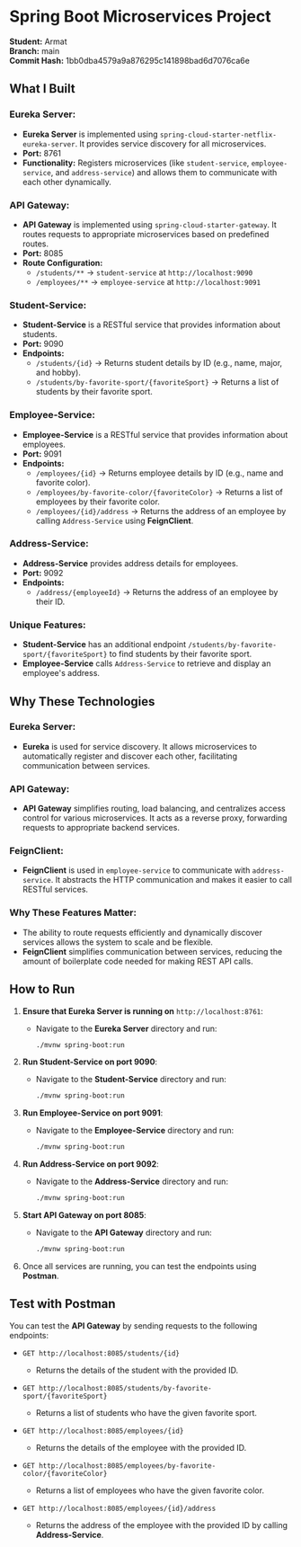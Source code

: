 # Spring Boot Microservices Project

**Student:** Armat  
**Branch:** main  
**Commit Hash:** 1bb0dba4579a9a876295c141898bad6d7076ca6e

## What I Built

### Eureka Server:

- **Eureka Server** is implemented using `spring-cloud-starter-netflix-eureka-server`. It provides service discovery for all microservices.
- **Port:** 8761
- **Functionality:** Registers microservices (like `student-service`, `employee-service`, and `address-service`) and allows them to communicate with each other dynamically.

### API Gateway:

- **API Gateway** is implemented using `spring-cloud-starter-gateway`. It routes requests to appropriate microservices based on predefined routes.
- **Port:** 8085
- **Route Configuration:**
  - `/students/**` → `student-service` at `http://localhost:9090`
  - `/employees/**` → `employee-service` at `http://localhost:9091`

### Student-Service:

- **Student-Service** is a RESTful service that provides information about students.
- **Port:** 9090
- **Endpoints:**
  - `/students/{id}` → Returns student details by ID (e.g., name, major, and hobby).
  - `/students/by-favorite-sport/{favoriteSport}` → Returns a list of students by their favorite sport.

### Employee-Service:

- **Employee-Service** is a RESTful service that provides information about employees.
- **Port:** 9091
- **Endpoints:**
  - `/employees/{id}` → Returns employee details by ID (e.g., name and favorite color).
  - `/employees/by-favorite-color/{favoriteColor}` → Returns a list of employees by their favorite color.
  - `/employees/{id}/address` → Returns the address of an employee by calling `Address-Service` using **FeignClient**.

### Address-Service:

- **Address-Service** provides address details for employees.
- **Port:** 9092
- **Endpoints:**
  - `/address/{employeeId}` → Returns the address of an employee by their ID.

### Unique Features:

- **Student-Service** has an additional endpoint `/students/by-favorite-sport/{favoriteSport}` to find students by their favorite sport.
- **Employee-Service** calls `Address-Service` to retrieve and display an employee's address.

## Why These Technologies

### Eureka Server:

- **Eureka** is used for service discovery. It allows microservices to automatically register and discover each other, facilitating communication between services.

### API Gateway:

- **API Gateway** simplifies routing, load balancing, and centralizes access control for various microservices. It acts as a reverse proxy, forwarding requests to appropriate backend services.

### FeignClient:

- **FeignClient** is used in `employee-service` to communicate with `address-service`. It abstracts the HTTP communication and makes it easier to call RESTful services.

### Why These Features Matter:

- The ability to route requests efficiently and dynamically discover services allows the system to scale and be flexible.
- **FeignClient** simplifies communication between services, reducing the amount of boilerplate code needed for making REST API calls.

## How to Run

1. **Ensure that Eureka Server is running on** `http://localhost:8761`:

   - Navigate to the **Eureka Server** directory and run:
     ```bash
     ./mvnw spring-boot:run
     ```

2. **Run Student-Service on port 9090**:

   - Navigate to the **Student-Service** directory and run:
     ```bash
     ./mvnw spring-boot:run
     ```

3. **Run Employee-Service on port 9091**:

   - Navigate to the **Employee-Service** directory and run:
     ```bash
     ./mvnw spring-boot:run
     ```

4. **Run Address-Service on port 9092**:

   - Navigate to the **Address-Service** directory and run:
     ```bash
     ./mvnw spring-boot:run
     ```

5. **Start API Gateway on port 8085**:

   - Navigate to the **API Gateway** directory and run:
     ```bash
     ./mvnw spring-boot:run
     ```

6. Once all services are running, you can test the endpoints using **Postman**.

## Test with Postman

You can test the **API Gateway** by sending requests to the following endpoints:

- `GET http://localhost:8085/students/{id}`
  - Returns the details of the student with the provided ID.
- `GET http://localhost:8085/students/by-favorite-sport/{favoriteSport}`

  - Returns a list of students who have the given favorite sport.

- `GET http://localhost:8085/employees/{id}`

  - Returns the details of the employee with the provided ID.

- `GET http://localhost:8085/employees/by-favorite-color/{favoriteColor}`

  - Returns a list of employees who have the given favorite color.

- `GET http://localhost:8085/employees/{id}/address`
  - Returns the address of the employee with the provided ID by calling **Address-Service**.
